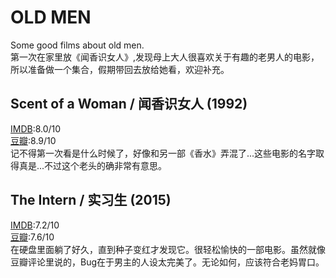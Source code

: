 # OLD MEN

Some good films about old men.</br>
第一次在家里放《闻香识女人》,发现母上大人很喜欢关于有趣的老男人的电影，所以准备做一个集合，假期带回去放给她看，欢迎补充。

## Scent of a Woman / 闻香识女人 (1992)
[IMDB](http://www.imdb.com/title/tt0105323/):8.0/10 </br>
[豆瓣](http://movie.douban.com/subject/1298624/):8.9/10 </br>
记不得第一次看是什么时候了，好像和另一部《香水》弄混了...这些电影的名字取得真是...不过这个老头的确非常有意思。

## The Intern / 实习生 (2015) 
[IMDB](http://www.imdb.com/title/tt2361509/):7.2/10 </br>
[豆瓣](http://movie.douban.com/subject/10594965/):7.6/10 </br>
在硬盘里面躺了好久，直到种子变红才发现它。很轻松愉快的一部电影。虽然就像豆瓣评论里说的，Bug在于男主的人设太完美了。无论如何，应该符合老妈胃口。
